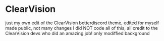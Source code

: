 # ClearVision
just my own edit of the ClearVision betterdiscord theme, edited for myself made public, not many changes
I did NOT code all of this, all credit to the ClearVision devs who did an amazing job!
only modiffied background
